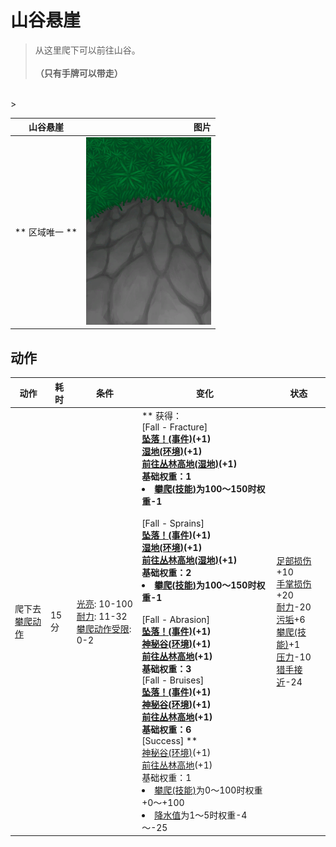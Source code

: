 # 山谷悬崖  
> 从这里爬下可以前往山谷。<br><br><b>（只有手牌可以带走）</b>  
<br>  
>   
  
  山谷悬崖  |   图片   
 ----  |  ----:   
 ** 区域唯一 **  |  <img decoding="async" src="Sprite/CliffsDown.png" href="a.md" style="max-width:300px;max-height:300px;">   
  
## 动作  
动作  |  耗时  |  条件  |  变化  |  状态  
----  |  ----  |  ----  |  ----  |  ----  
爬下去<br>[攀爬动作](ClimbAction.md)  |  15分  |  [光亮](Light.md): 10-100<br>[耐力](Stamina.md): 11-32<br>[攀爬动作受限](ModifierClimb.md): 0-2  |  ** 获得： **<br>** [Fall - Fracture] **<br>  [坠落！(事件)](Event_FallFracture.md)(+1)<br>  [湿地(环境)](Env_Wetlands.md)(+1)<br>  [前往丛林高地(湿地)](Path_WetlandsToJungleHighlands.md)(+1)<br>基础权重：1<li>[攀爬(技能)](Skill_Climbing.md)为100～150时权重-1</li><br>** [Fall - Sprains] **<br>  [坠落！(事件)](Event_FallSprains.md)(+1)<br>  [湿地(环境)](Env_Wetlands.md)(+1)<br>  [前往丛林高地(湿地)](Path_WetlandsToJungleHighlands.md)(+1)<br>基础权重：2<li>[攀爬(技能)](Skill_Climbing.md)为100～150时权重-1</li><br>** [Fall - Abrasion] **<br>  [坠落！(事件)](Event_FallAbrasion.md)(+1)<br>  [神秘谷(环境)](Env_SecretValley.md)(+1)<br>  [前往丛林高地](Path_ValleyToJungleHighlands.md)(+1)<br>基础权重：3<br>** [Fall - Bruises] **<br>  [坠落！(事件)](Event_FallBruise.md)(+1)<br>  [神秘谷(环境)](Env_SecretValley.md)(+1)<br>  [前往丛林高地](Path_ValleyToJungleHighlands.md)(+1)<br>基础权重：6<br>** [Success] **<br>  [神秘谷(环境)](Env_SecretValley.md)(+1)<br>  [前往丛林高地](Path_ValleyToJungleHighlands.md)(+1)<br>基础权重：1<li>[攀爬(技能)](Skill_Climbing.md)为0～100时权重+0～+100</li><li>[降水值](RainValue.md)为1～5时权重-4～-25</li>  |  [足部损伤](FootDamage.md)+10<br>[手掌损伤](HandDamage.md)+20<br>[耐力](Stamina.md)-20<br>[污垢](Filth.md)+6<br>[攀爬(技能)](Skill_Climbing.md)+1<br>[压力](Stress.md)-10<br>[猎手接近](HuntersProximity.md)-24  


<script>document.title="山谷悬崖 - 卡牌生存百科 Card Survival Wiki";</script>